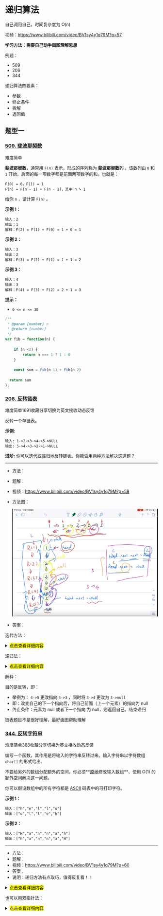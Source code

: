 # 递归算法

自己调用自己，时间复杂度为 O(n)

视频：https://www.bilibili.com/video/BV1sy4y1q79M?p=57

**学习方法：需要自己动手画图理解思想**

例题：

- 509
- 206
- 344

递归算法四要素：

- 参数
- 终止条件
- 拆解
- 返回值


## 题型一

### [509. 斐波那契数](https://leetcode-cn.com/problems/fibonacci-number/)

难度简单

**斐波那契数**，通常用 `F(n)` 表示，形成的序列称为 **斐波那契数列** 。该数列由 `0` 和 `1` 开始，后面的每一项数字都是前面两项数字的和。也就是：

```
F(0) = 0，F(1) = 1
F(n) = F(n - 1) + F(n - 2)，其中 n > 1
```

给你 `n` ，请计算 `F(n)` 。

 

**示例 1：**

```
输入：2
输出：1
解释：F(2) = F(1) + F(0) = 1 + 0 = 1
```

**示例 2：**

```
输入：3
输出：2
解释：F(3) = F(2) + F(1) = 1 + 1 = 2
```

**示例 3：**

```
输入：4
输出：3
解释：F(4) = F(3) + F(2) = 2 + 1 = 3
```

 

**提示：**

- `0 <= n <= 30`

```js
/**
 * @param {number} n
 * @return {number}
 */
var fib = function(n) {

    if (n <2) {
        return n === 1 ? 1 : 0
    }

    const sum = fib(n-1) + fib(n-2)

  return sum
};
```





### [206. 反转链表](https://leetcode-cn.com/problems/reverse-linked-list/)

难度简单1691收藏分享切换为英文接收动态反馈

反转一个单链表。

**示例:**

```
输入: 1->2->3->4->5->NULL
输出: 5->4->3->2->1->NULL
```

**进阶:**
你可以迭代或递归地反转链表。你能否用两种方法解决这道题？

---

- 方法：

- 题解：

- 视频：https://www.bilibili.com/video/BV1sy4y1q79M?p=59

- 方法图：

  ![](./img/pic-0101.png)

- 答案：

迭代方法：

<details>
  <summary>
      <mark><font>点击查看详细内容</font></mark></summary>

```js
**
 * Definition for singly-linked list.
 * function ListNode(val, next) {
 *     this.val = (val===undefined ? 0 : val)
 *     this.next = (next===undefined ? null : next)
 * }
 */
/**
 * @param {ListNode} head
 * @return {ListNode}
 */
var reverseList = function(head) {
  let dummy = new ListNode()
  dummy.next = head
  //dummy->1->2->3->4->5
  while (head && head.next) {
    let dnext = dummy.next
    let hnext = head.next
    // 暂存 2
    dummy.next = hnext
    // 1->2 ==> 1->3
    head.next = hnext.next
    // 2->3 ==> 2-> dummy 即 2->1
    hnext.next = dnext
  }
  return dummy.next
};
```
</details> 



递归法：

<details>
  <summary>
      <mark><font>点击查看详细内容</font></mark></summary>

```js
/**
 * Definition for singly-linked list.
 * function ListNode(val, next) {
 *     this.val = (val===undefined ? 0 : val)
 *     this.next = (next===undefined ? null : next)
 * }
 */
/**
 * @param {ListNode} head
 * @return {ListNode}
 */
var reverseList = function(head) {
    // 结束条件 节点为空，或者节点为最后一个链表节点，返回上一层 head
    if (!head || !head.next) return head

    const p = reverseList(head.next)

    head.next.next = head
    head.next = null
    
    return p
};
```
</details> 



解释：

目的是反转，即： 

- 举例为： `4->5` 更改指向 `4->3` ，同时将 `3->4` 更改为 `3->null` 
- 即：改变自己的下一个指向后，将自己前面（上一个元素）的指向为 null
- 终止条件：元素为 null 或者下一个指向 为 null，则返回自己，结束递归

链表题目不是很好理解，最好画图帮助理解



### [344. 反转字符串](https://leetcode-cn.com/problems/reverse-string/)

难度简单368收藏分享切换为英文接收动态反馈

编写一个函数，其作用是将输入的字符串反转过来。输入字符串以字符数组 `char[]` 的形式给出。

不要给另外的数组分配额外的空间，你必须**[原地](https://baike.baidu.com/item/原地算法)修改输入数组**、使用 O(1) 的额外空间解决这一问题。

你可以假设数组中的所有字符都是 [ASCII](https://baike.baidu.com/item/ASCII) 码表中的可打印字符。

 

**示例 1：**

```
输入：["h","e","l","l","o"]
输出：["o","l","l","e","h"]
```

**示例 2：**

```
输入：["H","a","n","n","a","h"]
输出：["h","a","n","n","a","H"]
```

---

- 方法：
- 题解：
- 视频：https://www.bilibili.com/video/BV1sy4y1q79M?p=60
- 答案：
- 说明：递归方法有点取巧，值得反复看！！

<details>
  <summary>
      <mark><font>点击查看详细内容</font></mark></summary>

```js

// 递归 法
var reverseString = function(s) {
    if (!s.length) return

    let l = 0, r = s.length -1

    const recurversion = (s, l, r) => {
        if (l >= r) return s

        recurversion(s, l+1, r-1)

        const temp = s[l]
        s[l] = s[r]
        s[r] = temp

    }

    recurversion(s, l, r)
}
```
</details>




也可以用双指针法：

<details>
  <summary>
      <mark><font>点击查看详细内容</font></mark></summary>

```js
/**
 * @param {character[]} s
 * @return {void} Do not return anything, modify s in-place instead.
//  */
// 双指针方法
var reverseString = function(s) {
    if (!s.length) return

    let l = 0, r = s.length - 1

    const swap = (n1, n2) => {
        [s[n1], s[n2]] = [s[n2], s[n1]]
    }

    while(l<r) {
        swap(l, r)
        l ++
        r --
    }
    return s
};
```
</details>

